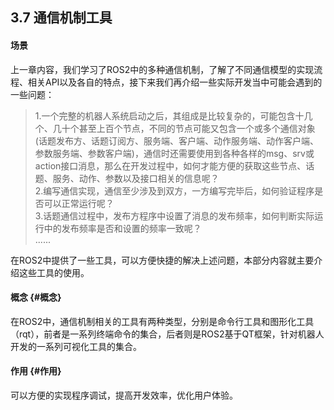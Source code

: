 ## 3.7 通信机制工具

#### 场景

上一章内容，我们学习了ROS2中的多种通信机制，了解了不同通信模型的实现流程、相关API以及各自的特点，接下来我们再介绍一些实际开发当中可能会遇到的一些问题：

> 1.一个完整的机器人系统启动之后，其组成是比较复杂的，可能包含十几个、几十个甚至上百个节点，不同的节点可能又包含一个或多个通信对象\(话题发布方、话题订阅方、服务端、客户端、动作服务端、动作客户端、参数服务端、参数客户端\)，通信时还需要使用到各种各样的msg、srv或action接口消息，那么在开发过程中，如何才能方便的获取这些节点、话题、服务、动作、参数以及接口相关的信息呢？  
> 2.编写通信实现，通信至少涉及到双方，一方编写完毕后，如何验证程序是否可以正常运行呢？  
> 3.话题通信过程中，发布方程序中设置了消息的发布频率，如何判断实际运行中的发布频率是否和设置的频率一致呢？  
> ......

在ROS2中提供了一些工具，可以方便快捷的解决上述问题，本部分内容就主要介绍这些工具的使用。

#### **概念** {#概念}

在ROS2中，通信机制相关的工具有两种类型，分别是命令行工具和图形化工具（rqt），前者是一系列终端命令的集合，后者则是ROS2基于QT框架，针对机器人开发的一系列可视化工具的集合。

#### **作用** {#作用}

可以方便的实现程序调试，提高开发效率，优化用户体验。

